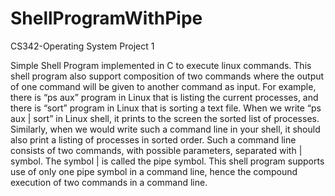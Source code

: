 # ShellProgramWithPipe
CS342-Operating System Project 1

  Simple Shell Program implemented in C to execute linux commands.
This shell program also support composition of two commands where the output of
one command will be given to another command as input. For example, there is
“ps aux” program in Linux that is listing the current processes, and there is “sort”
program in Linux that is sorting a text file. When we write “ps aux | sort” in
Linux shell, it prints to the screen the sorted list of processes. Similarly, when
we would write such a command line in your shell, it should also print a listing
of processes in sorted order. Such a command line consists of two commands, with
possible parameters, separated with | symbol. The symbol | is called the pipe symbol.
This shell program supports use of only one pipe symbol in a command line, hence the
compound execution of two commands in a command line.
